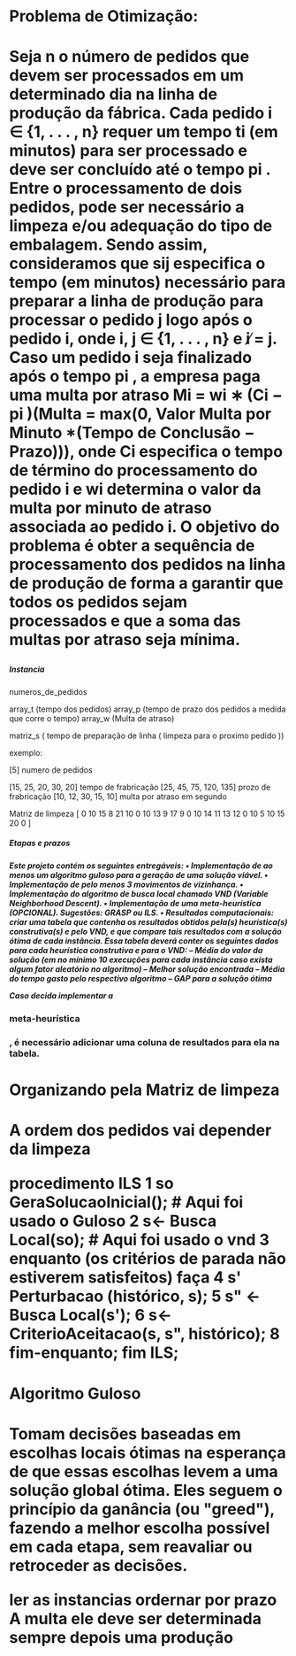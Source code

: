 <div>
  <h1>Problema de Otimização:<h1>
  <p>Seja n o número de pedidos que devem ser processados em um determinado dia na linha de
  produção da fábrica. Cada pedido i ∈ {1, . . . , n} requer um tempo ti (em minutos) para ser
  processado e deve ser concluı́do até o tempo pi . Entre o processamento de dois pedidos, pode
  ser necessário a limpeza e/ou adequação do tipo de embalagem. Sendo assim, consideramos
  que sij especifica o tempo (em minutos) necessário para preparar a linha de produção para
  processar o pedido j logo após o pedido i, onde i, j ∈ {1, . . . , n} e i ̸= j. Caso um pedido i
  seja finalizado após o tempo pi , a empresa paga uma multa por atraso Mi = wi ∗ (Ci − pi )(Multa = max(0, Valor Multa por Minuto *(Tempo de Conclusão − Prazo))), onde Ci especifica o tempo de término do processamento do pedido i e wi determina o valor
  da multa por minuto de atraso associada ao pedido i. O objetivo do problema é obter a
  sequência de processamento dos pedidos na linha de produção de forma a garantir que todos
  os pedidos sejam processados e que a soma das multas por atraso seja mı́nima.</p>

  <h5>Instancia</h5>
  <p>numeros_de_pedidos

  array_t (tempo dos pedidos)
  array_p (tempo de prazo dos pedidos a medida que corre o tempo)
  array_w (Multa de atraso)

  matriz_s ( tempo de preparação de linha ( limpeza para o proximo pedido ))

  exemplo:

  [5]                    numero de pedidos

  [15, 25, 20, 30, 20]   tempo de frabricação
  [25, 45, 75, 120, 135] prozo de frabricação 
  [10, 12, 30, 15, 10]   multa por atraso em segundo

  Matriz de limpeza 
  [ 0  10 15 8 21
    10 0 10 13 9
    17 9 0 10 14 
    11 13 12 0 10
    5 10 15 20 0 ]</p>
    
  <h5> Etapas e prazos <h5>
  <p>Este projeto contém os seguintes entregáveis:
  • Implementação de ao menos um algoritmo guloso para a geração de uma solução viável.
  • Implementação de pelo menos 3 movimentos de vizinhança.
  • Implementação do algoritmo de busca local chamado VND (Variable Neighborhood Descent).
  • Implementação de uma meta-heurı́stica (OPCIONAL). Sugestões: GRASP ou ILS.
  • Resultados computacionais: criar uma tabela que contenha os resultados obtidos pela(s) heurı́stica(s)
  construtiva(s) e pelo VND, e que compare tais resultados com a solução ótima de cada instância.
  Essa tabela deverá conter os seguintes dados para cada heurı́stica construtiva e para o VND:
  – Média do valor da solução (em no mı́nimo 10 execuções para cada instância caso exista
  algum fator aleatório no algoritmo)
  – Melhor solução encontrada
  – Média do tempo gasto pelo respectivo algoritmo
  – GAP para a solução ótima</p>

  <p> Caso decida implementar a <h3>meta-heurı́stica<h3>, é necessário adicionar uma coluna de resultados para ela na
  tabela.</p>

  <h1> Organizando pela Matriz de limpeza <h1>
  <p> A ordem dos pedidos vai depender da limpeza</p>
  <p>procedimento ILS 
  1 so GeraSolucaoInicial(); # Aqui foi usado o Guloso
  2 s← Busca Local(so);      # Aqui foi usado o vnd
  3 enquanto (os critérios de parada não estiverem satisfeitos) faça
  4 s' Perturbacao (histórico, s);
  5 s" ← Busca Local(s');
  6 s← CriterioAceitacao(s, s", histórico);
  8 fim-enquanto;
  fim ILS;
  </p>

  <h1>Algoritmo Guloso<h1>

Tomam decisões baseadas em escolhas locais ótimas na esperança de que essas escolhas levem a uma solução global ótima. 
Eles seguem o princípio da ganância (ou "greed"), fazendo a melhor escolha possível em cada etapa, sem reavaliar ou retroceder as decisões.

ler as instancias
ordernar por prazo 
A multa ele deve ser determinada sempre depois uma produção


</div>